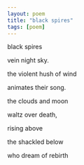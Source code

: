 ```yaml
---
layout: poem
title: "black spires"
tags: [poem]
---
```


black spires

vein night sky.

the violent hush of wind

animates their song.

the clouds and moon

waltz over death,

rising above 

the shackled below

who dream of rebirth